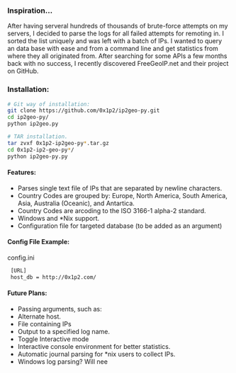### Inspiration...
After having serveral hundreds of thousands of brute-force attempts on my servers, I decided to parse the logs for all failed attempts for remoting in. I sorted the list uniquely and was left with a batch of IPs. I wanted to query an data base with ease and from a command line and get statistics from where they all originated from. After searching for some APIs a few months back with no success, I recently discovered FreeGeoIP.net and their project on GitHub.

### Installation:
```bash
# Git way of installation:
git clone https://github.com/0x1p2/ip2geo-py.git
cd ip2geo-py/
python ip2geo.py
```
```bash
# TAR installation.
tar zvxf 0x1p2-ip2geo-py*.tar.gz
cd 0x1p2-ip2-geo-py*/
python ip2geo-py.py
```

#### Features:
+ Parses single text file of IPs that are separated by newline characters.
+ Country Codes are grouped by: Europe, North America, South America, Asia, Australia (Oceanic), and Antartica.
+ Country Codes are arcoding to the ISO 3166-1 alpha-2 standard.
+ Windows and \*Nix support.
+ Configuration file for targeted database (to be added as an argument)

#### Config File Example:
config.ini
```bash
 [URL]
 host_db = http://0x1p2.com/
```

#### Future Plans:
+ Passing arguments, such as:
 + Alternate host.
 + File containing IPs
 + Output to a specified log name.
 + Toggle Interactive mode
+ Interactive console environment for better statistics.
+ Automatic journal parsing for \*nix users to collect IPs.
+ Windows log parsing? Will nee
